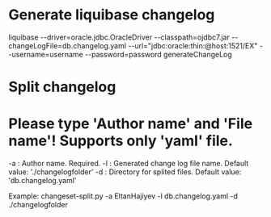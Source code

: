 # Generate liquibase changelog
 liquibase --driver=oracle.jdbc.OracleDriver --classpath=ojdbc7.jar --changeLogFile=db.changelog.yaml --url="jdbc:oracle:thin:@host:1521/EX" --username=username --password=password generateChangeLog


# Split changelog
# Please type 'Author name' and 'File name'! Supports only 'yaml' file.
-a : Author name. Required.
-l : Generated change log file name. Default value: './changelogfolder'
-d : Directory for splited files. Default value: 'db.changelog.yaml'

Example: changeset-split.py -a EltanHajiyev -l db.changelog.yaml -d ./changelogfolder
